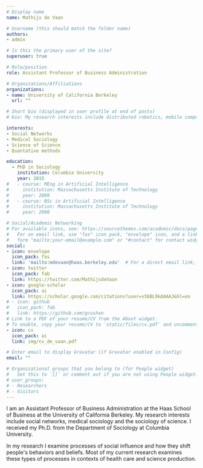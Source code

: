 ```yaml
---
# Display name
name: Mathijs de Vaan

# Username (this should match the folder name)
authors:
- admin

# Is this the primary user of the site?
superuser: true

# Role/position
role: Assistant Professor of Business Administration

# Organizations/Affiliations
organizations:
- name: University of California Berkeley
  url: ""

# Short bio (displayed in user profile at end of posts)
# bio: My research interests include distributed robotics, mobile computing and programmable matter.

interests:
- Social Networks
- Medical Sociology
- Science of Science
- Quantative methods

education:
  - PhD in Sociology
    institution: Columbia University
    year: 2015
#   - course: MEng in Artificial Intelligence
#     institution: Massachusetts Institute of Technology
#     year: 2009
#   - course: BSc in Artificial Intelligence
#     institution: Massachusetts Institute of Technology
#     year: 2008

# Social/Academic Networking
# For available icons, see: https://sourcethemes.com/academic/docs/page-builder/#icons
#   For an email link, use "fas" icon pack, "envelope" icon, and a link in the
#   form "mailto:your-email@example.com" or "#contact" for contact widget.
social:
- icon: envelope
  icon_pack: fas
  link: 'mailto:mdevaan@haas.berkeley.edu'  # For a direct email link, use "mailto:test@example.org".
- icon: twitter
  icon_pack: fab
  link: https://twitter.com/MathijsdeVaan
- icon: google-scholar
  icon_pack: ai
  link: https://scholar.google.com/citations?user=vSbBL9kAAAAJ&hl=en
# - icon: github
#   icon_pack: fab
#   link: https://github.com/gcushen
# Link to a PDF of your resume/CV from the About widget.
# To enable, copy your resume/CV to `static/files/cv.pdf` and uncomment the lines below.
- icon: cv
  icon_pack: ai
  link: img/cv_de_vaan.pdf

# Enter email to display Gravatar (if Gravatar enabled in Config)
email: ""

# Organizational groups that you belong to (for People widget)
#   Set this to `[]` or comment out if you are not using People widget.
# user_groups:
# - Researchers
# - Visitors
---
```


I am an Assistant Professor of Business Administration at the Haas School of Business at the University of California Berkeley. My research interests include social networks, medical sociology and the sociology of science. I received my Ph.D. from the Department of Sociology at Columbia University. 

In my research I examine processes of social influence and how they shift people's behaviors and beliefs. Most of my current research examines these types of processes in contexts of health care and science production.
